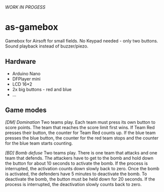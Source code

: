 *WORK IN PROGESS*

# as-gamebox
Gamebox for Airsoft for small fields. No Keypad needed - only two buttons. Sound playback instead of buzzer/piezo.

## Hardware
* Arduino Nano
* DFPlayer mini
* LCD 16*2
* 2x big buttons - red and blue
* ...

## Game modes
*[DM] Domination*
Two teams play. Each team must press its own button to score points. The team that reaches the score limit first wins.
If Team Red presses their button, the counter for Team Red counts up. If the blue team presses the blue button, the counter for the red team stops and the counter for the blue team starts counting.

*[BD] Bomb defuse*
Two teams play. There is one team that attacks and one team that defends.
The attackers have to get to the bomb and hold down the button for about 10 seconds to activate the bomb. If the process is interrupted, the activation counts down slowly back to zero. Once the bomb is activated, the defenders have 5 minutes to deactivate the bomb. To deactivate the bomb, the button must be held down for 20 seconds. If the process is interrupted, the deactivation slowly counts back to zero.
